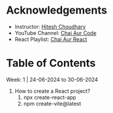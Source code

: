 # Acknowledgements

- Instructor: [Hitesh Choudhary](https://github.com/hiteshchoudhary)
- YouTube Channel: [Chai Aur Code](https://www.youtube.com/@chaiaurcode)
- React Playlist: [Chai Aur React](https://youtube.com/playlist?list=PLu71SKxNbfoDqgPchmvIsL4hTnJIrtige&si=r5hlPwreT9N8ogDZ)

# Table of Contents

Week: 1 | 24-06-2024 to 30-06-2024

1. How to create a React project?
   1. npx create-react-app
   2. npm create-vite@latest


